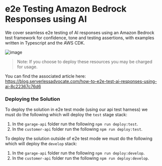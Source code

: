 # e2e Testing Amazon Bedrock Responses using AI

We cover seamless e2e testing of AI responses using an Amazon Bedrock test framework for confidence, tone and testing assertions, with examples written in Typescript and the AWS CDK.

![image](./docs/images/header.png)

> Note: If you choose to deploy these resources you may be charged for usage.

You can find the associated article here: https://blog.serverlessadvocate.com/how-to-e2e-test-ai-responses-using-ai-8c22367c76d6

### Deploying the Solution

To deploy the solution in e2e test mode (using our api test harness) we must do the following which will deploy the `test` stage stack:

1. In the `garage-api` folder run the following `npm run deploy:test`.
2. In the `customer-api` folder run the following `npm run deploy:test`.

To deploy the solution outside of e2e test mode we must do the following which will deploy the `develop` stack:

1. In the `garage-api` folder run the following `npm run deploy:develop`.
2. In the `customer-api` folder run the following `npm run deploy:develop`.

